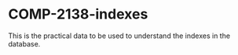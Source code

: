 # COMP-2138-indexes
This is the practical data to be used to understand the indexes in the database.
